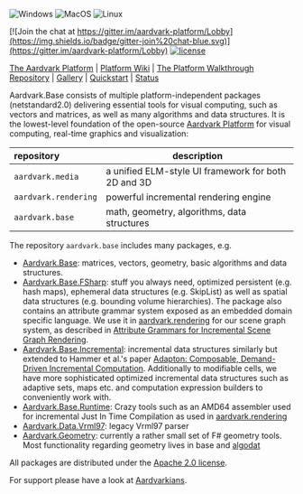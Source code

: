 ![Windows](https://github.com/aardvark-platform/aardvark.base/workflows/Windows/badge.svg)
![MacOS](https://github.com/aardvark-platform/aardvark.base/workflows/MacOS/badge.svg)
![Linux](https://github.com/aardvark-platform/aardvark.base/workflows/Linux/badge.svg)


[![Join the chat at https://gitter.im/aardvark-platform/Lobby](https://img.shields.io/badge/gitter-join%20chat-blue.svg)](https://gitter.im/aardvark-platform/Lobby)
[![license](https://img.shields.io/github/license/aardvark-platform/aardvark.base.svg)](https://github.com/aardvark-platform/aardvark.base/blob/master/LICENSE)

[The Aardvark Platform](https://aardvarkians.com/) |
[Platform Wiki](https://github.com/aardvarkplatform/aardvark.docs/wiki) | 
[The Platform Walkthrough Repository](https://github.com/aardvark-platform/walkthrough) |
[Gallery](https://github.com/aardvarkplatform/aardvark.docs/wiki/Gallery) | 
[Quickstart](https://github.com/aardvarkplatform/aardvark.docs/wiki/Quickstart-Windows) | 
[Status](https://github.com/aardvarkplatform/aardvark.docs/wiki/Status)


Aardvark.Base consists of multiple platform-independent packages (netstandard2.0) delivering essential tools for visual computing, such as vectors and matrices, as well as many algorithms and data structures.
It is the lowest-level foundation of the open-source [Aardvark Platform](https://github.com/aardvark-platform/aardvark.docs/wiki) for visual computing, real-time graphics and visualization:

repository | description
:-- | --- |
`aardvark.media` | a unified ELM-style UI framework for both 2D and 3D |
`aardvark.rendering` | powerful incremental rendering engine |
`aardvark.base` | math, geometry, algorithms, data structures |

The repository `aardvark.base` includes many packages, e.g.
 - [Aardvark.Base](https://www.nuget.org/packages/Aardvark.Base/): matrices, vectors, geometry, basic algorithms and data structures.
 - [Aardvark.Base.FSharp](https://www.nuget.org/packages/Aardvark.Base.FSharp/): stuff you always need, optimized persistent (e.g. hash maps), ephemeral data structures (e.g. SkipList) as well as spatial data structures (e.g. bounding volume hierarchies). The package also contains an attribute grammar system exposed as an embedded domain specific language. We use it in [aardvark.rendering](https://github.com/aardvark-platform/aardvark.base) for our scene graph system, as described in [Attribute Grammars for Incremental Scene Graph Rendering](https://www.vrvis.at/publications/pdfs/PB-VRVis-2019-004.pdf).
 - [Aardvark.Base.Incremental](https://www.nuget.org/packages/Aardvark.Base.Incremental/): incremental data structures similarly but extended to Hammer et al.'s paper [Adapton: Composable, Demand-Driven Incremental Computation](https://www.cs.umd.edu/~hammer/adapton/). Additionally to modifiable cells, we have more sophisticated optimized incremental data structures such as adaptive sets, maps etc. and computation expression builders to conveniently work with.
 - [Aardvark.Base.Runtime](https://www.nuget.org/packages/Aardvark.Base.Runtime/): Crazy tools such as an AMD64 assembler used for incremental Just In Time Compilation as used in [aardvark.rendering](https://github.com/aardvark-platform/aardvark.base)
 - [Aardvark.Data.Vrml97](https://www.nuget.org/packages/Aardvark.Data.Vrml97/): legacy Vrml97 parser
 - [Aardvark.Geometry](https://www.nuget.org/packages/Aardvark.Geometry/): currently a rather small set of F# geometry tools. Most functionality regarding geometry lives in base and [algodat](https://github.com/aardvark-platform/aardvark.algodat)

All packages are distributed under the [Apache 2.0 license](https://github.com/aardvark-platform/aardvark.base/blob/master/LICENSE).

For support please have a look at [Aardvarkians](https://aardvarkians.com).